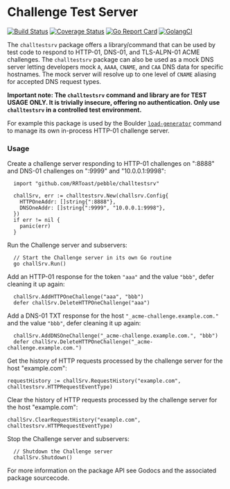 # Challenge Test Server

[![Build Status](https://travis-ci.org/letsencrypt/challtestsrv.svg?branch=master)](https://travis-ci.org/letsencrypt/challtestsrv)
[![Coverage Status](https://coveralls.io/repos/github/letsencrypt/challtestsrv/badge.svg)](https://coveralls.io/github/letsencrypt/challtestsrv)
[![Go Report Card](https://goreportcard.com/badge/github.com/letsencrypt/challtestsrv)](https://goreportcard.com/report/github.com/letsencrypt/challtestsrv)
[![GolangCI](https://golangci.com/badges/github.com/letsencrypt/challtestsrv.svg)](https://golangci.com/r/github.com/letsencrypt/challtestsrv)

The `challtestsrv` package offers a library/command that can be used by test
code to respond to HTTP-01, DNS-01, and TLS-ALPN-01 ACME challenges. The
`challtestsrv` package can also be used as a mock DNS server letting
developers mock `A`, `AAAA`, `CNAME`, and `CAA` DNS data for specific hostnames.
The mock server will resolve up to one level of `CNAME` aliasing for accepted
DNS request types.

**Important note: The `challtestsrv` command and library are for TEST USAGE
ONLY. It is trivially insecure, offering no authentication. Only use
`challtestsrv` in a controlled test environment.**

For example this package is used by the Boulder
[`load-generator`](https://github.com/letsencrypt/boulder/tree/9e39680e3f78c410e2d780a7badfe200a31698eb/test/load-generator)
command to manage its own in-process HTTP-01 challenge server.

### Usage

Create a challenge server responding to HTTP-01 challenges on ":8888" and
DNS-01 challenges on ":9999" and "10.0.0.1:9998":

```
  import "github.com/RRToast/pebble/challtestsrv"

  challSrv, err := challtestsrv.New(challsrv.Config{
    HTTPOneAddr: []string{":8888"},
    DNSOneAddr: []string{":9999", "10.0.0.1:9998"},
  })
  if err != nil {
    panic(err)
  }
```

Run the Challenge server and subservers:
```
  // Start the Challenge server in its own Go routine
  go challSrv.Run()
```

Add an HTTP-01 response for the token `"aaa"` and the value `"bbb"`, defer
cleaning it up again:
```
  challSrv.AddHTTPOneChallenge("aaa", "bbb")
  defer challSrv.DeleteHTTPOneChallenge("aaa")
```

Add a DNS-01 TXT response for the host `"_acme-challenge.example.com."` and the
value `"bbb"`, defer cleaning it up again:
```
  challSrv.AddDNSOneChallenge("_acme-challenge.example.com.", "bbb")
  defer challSrv.DeleteHTTPOneChallenge("_acme-challenge.example.com.")
```

Get the history of HTTP requests processed by the challenge server for the host
"example.com":
```
requestHistory := challSrv.RequestHistory("example.com", challtestsrv.HTTPRequestEventType)
```

Clear the history of HTTP requests processed by the challenge server for the
host "example.com":
```
challSrv.ClearRequestHistory("example.com", challtestsrv.HTTPRequestEventType)
```

Stop the Challenge server and subservers:
```
  // Shutdown the Challenge server
  challSrv.Shutdown()
```

For more information on the package API see Godocs and the associated package
sourcecode.
